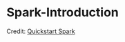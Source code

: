 # Spark-Introduction

Credit: [Quickstart Spark](https://spark.apache.org/docs/latest/api/python/getting_started/quickstart_df.html)
